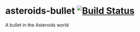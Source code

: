 asteroids-bullet [![Build Status](https://travis-ci.org/ceres-pallas/asteroids-bullet.png?branch=master)](https://travis-ci.org/ceres-pallas/asteroids-bullet)
================

A bullet in the Asteroids world
